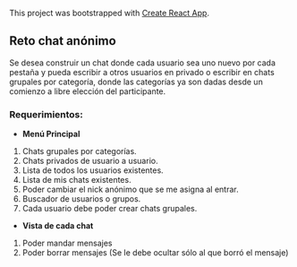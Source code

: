 This project was bootstrapped with [Create React App](https://github.com/facebook/create-react-app).

## Reto chat anónimo

Se desea construir un chat donde cada usuario sea uno nuevo por cada pestaña y pueda escribir a otros usuarios en privado o escribir en chats grupales por categoría, donde las categorías ya son dadas desde un comienzo a libre elección del participante.

### Requerimientos:
* **Menú Principal**
1. Chats grupales por categorías.
2. Chats privados de usuario a usuario.
3. Lista de todos los usuarios existentes.
4. Lista de mis chats existentes. 
5. Poder cambiar el nick anónimo que se me asigna al entrar. 
6. Buscador de usuarios o grupos. 
7. Cada usuario debe poder crear chats grupales. 

* **Vista de cada chat**
1. Poder mandar mensajes
2. Poder borrar mensajes (Se le debe ocultar sólo al que borró el mensaje)
